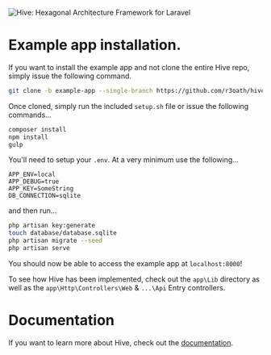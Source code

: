 ![Hive: Hexagonal Architecture Framework for Laravel](https://cloud.githubusercontent.com/assets/2805249/10297516/6dbb0a76-6c17-11e5-945d-97e1a22ee6d2.png)

# Example app installation.

If you want to install the example app and not clone the entire Hive repo, simply issue the following command.

```bash
git clone -b example-app --single-branch https://github.com/r3oath/hive.git hive-example-app
```

Once cloned, simply run the included `setup.sh` file or issue the following commands...

```bash
composer install
npm install
gulp
```

You'll need to setup your `.env`. At a very minimum use the following... 

```
APP_ENV=local
APP_DEBUG=true
APP_KEY=SomeString
DB_CONNECTION=sqlite
```` 

and then run...

```bash
php artisan key:generate
touch database/database.sqlite
php artisan migrate --seed
php artisan serve
```

You should now be able to access the example app at `localhost:8000`!

To see how Hive has been implemented, check out the `app\Lib` directory as well as the `app\Http\Controllers\Web` & `...\Api` Entry controllers.

# Documentation

If you want to learn more about Hive, check out the [documentation](http://hive.readthedocs.org).
